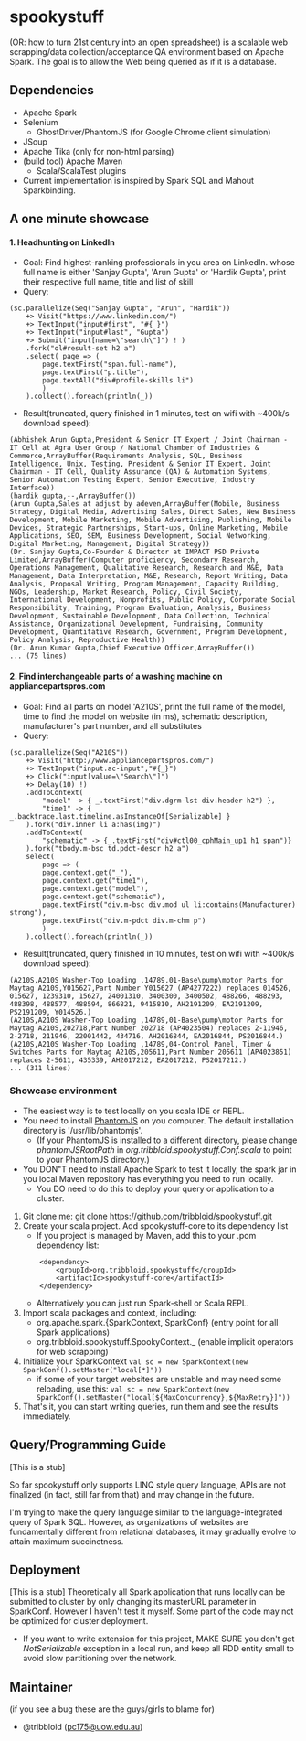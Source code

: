 spookystuff
===========

(OR: how to turn 21st century into an open spreadsheet) is a scalable web scrapping/data collection/acceptance QA environment based on Apache Spark. The goal is to allow the Web being queried as if it is a database.

Dependencies
-----------
- Apache Spark
- Selenium
    - GhostDriver/PhantomJS (for Google Chrome client simulation)
- JSoup
- Apache Tika (only for non-html parsing)
- (build tool) Apache Maven
    - Scala/ScalaTest plugins
- Current implementation is inspired by Spark SQL and Mahout Sparkbinding.

A one minute showcase
-----------
#### 1. Headhunting on LinkedIn
- Goal: Find highest-ranking professionals in you area on LinkedIn. whose full name is either 'Sanjay Gupta', 'Arun Gupta' or 'Hardik Gupta', print their respective full name, title and list of skill
- Query:
```
(sc.parallelize(Seq("Sanjay Gupta", "Arun", "Hardik"))
    +> Visit("https://www.linkedin.com/")
    +> TextInput("input#first", "#{_}")
    +> TextInput("input#last", "Gupta")
    +> Submit("input[name=\"search\"]") ! )
    .fork("ol#result-set h2 a")
    .select( page => (
        page.textFirst("span.full-name"),
        page.textFirst("p.title"),
        page.textAll("div#profile-skills li")
        )
    ).collect().foreach(println(_))
```
- Result(truncated, query finished in 1 minutes, test on wifi with ~400k/s download speed):
```
(Abhishek Arun Gupta,President & Senior IT Expert / Joint Chairman - IT Cell at Agra User Group / National Chamber of Industries & Commerce,ArrayBuffer(Requirements Analysis, SQL, Business Intelligence, Unix, Testing, President & Senior IT Expert, Joint Chairman - IT Cell, Quality Assurance (QA) & Automation Systems, Senior Automation Testing Expert, Senior Executive, Industry Interface))
(hardik gupta,--,ArrayBuffer())
(Arun Gupta,Sales at adjust by adeven,ArrayBuffer(Mobile, Business Strategy, Digital Media, Advertising Sales, Direct Sales, New Business Development, Mobile Marketing, Mobile Advertising, Publishing, Mobile Devices, Strategic Partnerships, Start-ups, Online Marketing, Mobile Applications, SEO, SEM, Business Development, Social Networking, Digital Marketing, Management, Digital Strategy))
(Dr. Sanjay Gupta,Co-Founder & Director at IMPACT PSD Private Limited,ArrayBuffer(Computer proficiency, Secondary Research, Operations Management, Qualitative Research, Research and M&E, Data Management, Data Interpretation, M&E, Research, Report Writing, Data Analysis, Proposal Writing, Program Management, Capacity Building, NGOs, Leadership, Market Research, Policy, Civil Society, International Development, Nonprofits, Public Policy, Corporate Social Responsibility, Training, Program Evaluation, Analysis, Business Development, Sustainable Development, Data Collection, Technical Assistance, Organizational Development, Fundraising, Community Development, Quantitative Research, Government, Program Development, Policy Analysis, Reproductive Health))
(Dr. Arun Kumar Gupta,Chief Executive Officer,ArrayBuffer())
... (75 lines)
```

#### 2. Find interchangeable parts of a washing machine on appliancepartspros.com
- Goal: Find all parts on model 'A210S', print the full name of the model, time to find the model on website (in ms), schematic description, manufacturer's part number, and all substitutes
- Query:
```
(sc.parallelize(Seq("A210S"))
    +> Visit("http://www.appliancepartspros.com/")
    +> TextInput("input.ac-input","#{_}")
    +> Click("input[value=\"Search\"]")
    +> Delay(10) !)
    .addToContext(
        "model" -> { _.textFirst("div.dgrm-lst div.header h2") },
        "time1" -> { _.backtrace.last.timeline.asInstanceOf[Serializable] }
    ).fork("div.inner li a:has(img)")
    .addToContext(
        "schematic" -> {_.textFirst("div#ctl00_cphMain_up1 h1 span")}
    ).fork("tbody.m-bsc td.pdct-descr h2 a")
    select(
        page => (
        page.context.get("_"),
        page.context.get("time1"),
        page.context.get("model"),
        page.context.get("schematic"),
        page.textFirst("div.m-bsc div.mod ul li:contains(Manufacturer) strong"),
        page.textFirst("div.m-pdct div.m-chm p")
        )
    ).collect().foreach(println(_))
```
- Result(truncated, query finished in 10 minutes, test on wifi with ~400k/s download speed):
```
(A210S,A210S Washer-Top Loading ,14789,01-Base\pump\motor Parts for Maytag A210S,Y015627,Part Number Y015627 (AP4277222) replaces 014526, 015627, 1239310, 15627, 24001310, 3400300, 3400502, 488266, 488293, 488398, 488577, 488594, 866821, 9415810, AH2191209, EA2191209, PS2191209, Y014526.)
(A210S,A210S Washer-Top Loading ,14789,01-Base\pump\motor Parts for Maytag A210S,202718,Part Number 202718 (AP4023504) replaces 2-11946, 2-2718, 211946, 22001442, 434716, AH2016844, EA2016844, PS2016844.)
(A210S,A210S Washer-Top Loading ,14789,04-Control Panel, Timer & Switches Parts for Maytag A210S,205611,Part Number 205611 (AP4023851) replaces 2-5611, 435339, AH2017212, EA2017212, PS2017212.)
... (311 lines)
```

### Showcase environment
- The easiest way is to test locally on you scala IDE or REPL.
- You need to install [PhantomJS](http://phantomjs.org/) on you computer. The default installation directory is '/usr/lib/phantomjs'.
    - (If your PhantomJS is installed to a different directory, please change *phantomJSRootPath* in *org.tribbloid.spookystuff.Conf.scala* to point to your PhantomJS directory.)
- You DON"T need to install Apache Spark to test it locally, the spark jar in you local Maven repository has everything you need to run locally.
    - You DO need to do this to deploy your query or application to a cluster.
1. Git clone me: git clone https://github.com/tribbloid/spookystuff.git
2. Create your scala project. Add spookystuff-core to its dependency list
    - If you project is managed by Maven, add this to your .pom dependency list:
    ```
        <dependency>
            <groupId>org.tribbloid.spookystuff</groupId>
            <artifactId>spookystuff-core</artifactId>
        </dependency>
    ```
    - Alternatively you can just run Spark-shell or Scala REPL.
3. Import scala packages and context, including:
    - org.apache.spark.{SparkContext, SparkConf} (entry point for all Spark applications)
    - org.tribbloid.spookystuff.SpookyContext._ (enable implicit operators for web scrapping)
4. Initialize your SparkContext ```val sc = new SparkContext(new SparkConf().setMaster("local[*]"))```
    - if some of your target websites are unstable and may need some reloading, use this:
    ```val sc = new SparkContext(new SparkConf().setMaster("local[${MaxConcurrency},${MaxRetry}]"))```
5. That's it, you can start writing queries, run them and see the results immediately. 

Query/Programming Guide
-----------
[This is a stub]

So far spookystuff only supports LINQ style query language, APIs are not finalized (in fact, still far from that) and may change in the future.

I'm trying to make the query language similar to the language-integrated query of Spark SQL. However, as organizations of websites are fundamentally different from relational databases, it may gradually evolve to attain maximum succinctness.

Deployment
-----------
[This is a stub] Theoretically all Spark application that runs locally can be submitted to cluster by only changing its masterURL parameter in SparkConf. However I haven't test it myself. Some part of the code may not be optimized for cluster deployment.

- If you want to write extension for this project, MAKE SURE you don't get *NotSerializable* exception in a local run, and keep all RDD entity small to avoid slow partitioning over the network.

Maintainer
-----------
(if you see a bug these are the guys/girls to blame for)

- @tribbloid (pc175@uow.edu.au)